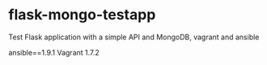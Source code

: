 # flask-mongo-testapp
Test Flask application with a simple API and MongoDB, vagrant and ansible

ansible==1.9.1
Vagrant 1.7.2
